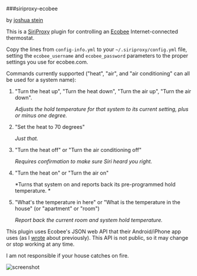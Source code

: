 ###siriproxy-ecobee

by [joshua stein](http://jcs.org/)

This is a [SiriProxy](https://github.com/plamoni/SiriProxy) plugin for controlling an [Ecobee](http://www.ecobee.com/) Internet-connected thermostat. 

Copy the lines from `config-info.yml` to your `~/.siriproxy/config.yml` file, setting the `ecobee_username` and `ecobee_password` parameters to the proper settings you use for ecobee.com.

Commands currently supported ("heat", "air", and "air conditioning" can all be used for a system name):

1. "Turn the heat up", "Turn the heat down", "Turn the air up", "Turn the air down".

    *Adjusts the hold temperature for that system to its current setting, plus or minus one degree.*

2. "Set the heat to 70 degrees"

    *Just that.*

3. "Turn the heat off" or "Turn the air conditioning off"

    *Requires confirmation to make sure Siri heard you right.*

4. "Turn the heat on" or "Turn the air on"

    *Turns that system on and reports back its pre-programmed hold temperature. *

5. "What's the temperature in here" or "What is the temperature in the house" (or "apartment" or "room")

    *Report back the current room and system hold temperature.*

This plugin uses Ecobee's JSON web API that their Android/iPhone app uses (as I [wrote](http://jcs.org/ecobee) about previously).  This API is not public, so it may change or stop working at any time.

I am not responsible if your house catches on fire.

![screenshot](http://i.imgur.com/QKuJ2l.jpg)
